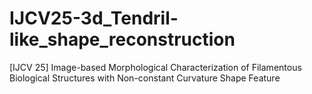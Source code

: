 # IJCV25-3d_Tendril-like_shape_reconstruction
[IJCV 25] Image-based Morphological Characterization of Filamentous Biological Structures with Non-constant Curvature Shape Feature
